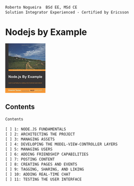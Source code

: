 ```
Roberto Nogueira  BSd EE, MSd CE
Solution Integrator Experienced - Certified by Ericsson
```

# Nodejs by Example

![ebook_cover](images/nodejs-by-example.png)

## Contents

```
Contents

[ ] 1: NODE.JS FUNDAMENTALS
[ ] 2: ARCHITECTING THE PROJECT
[ ] 3: MANAGING ASSETS
[ ] 4: DEVELOPING THE MODEL-VIEW-CONTROLLER LAYERS
[ ] 5: MANAGING USERS
[ ] 6: ADDING FRIENDSHIP CAPABILITIES
[ ] 7: POSTING CONTENT
[ ] 8: CREATING PAGES AND EVENTS
[ ] 9: TAGGING, SHARING, AND LIKING
[ ] 10: ADDING REAL-TIME CHAT
[ ] 11: TESTING THE USER INTERFACE

```
